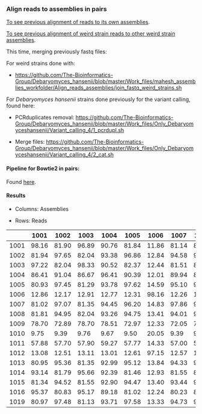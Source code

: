 ### Align reads to assemblies in pairs

[To see previous alignment of reads to its own assemblies](https://github.com/The-Bioinformatics-Group/Debaryomyces_hansenii/tree/master/Work_files/mahesh_assemblies_workfolder/Check_assemblies_map_reads).

[To see previous alignment of weird strain reads to other weird strain assemblies](https://github.com/The-Bioinformatics-Group/Debaryomyces_hansenii/tree/master/Work_files/mahesh_assemblies_workfolder/Check_weird_strains).

This time, merging previously fastq files:

For weird strains done with: 

- https://github.com/The-Bioinformatics-Group/Debaryomyces_hansenii/blob/master/Work_files/mahesh_assemblies_workfolder/Align_reads_assemblies/join_fastq_weird_strains.sh

For *Debaryomyces hansenii* strains done previously for the variant calling, found here:

- PCRduplicates removal: https://github.com/The-Bioinformatics-Group/Debaryomyces_hansenii/blob/master/Work_files/Only_Debaryomyceshansenii/Variant_calling_4/1_pcrdupl.sh

- Merge files: https://github.com/The-Bioinformatics-Group/Debaryomyces_hansenii/blob/master/Work_files/Only_Debaryomyceshansenii/Variant_calling_4/2_cat.sh

#### Pipeline for Bowtie2 in pairs:

Found [here](https://github.com/The-Bioinformatics-Group/Debaryomyces_hansenii/blob/master/Work_files/mahesh_assemblies_workfolder/Align_reads_assemblies/Align_reads_assemblies.sh).


#### Results

- Columns: Assemblies

- Rows: Reads

|    |1001 |1002 |1003 |1004 |1005 |1006 |1007 |1008 |1009 |1010 |1011 |1012 |1013 |1014 |1015 |1016 |1019 |	
|----|-----|-----|-----|-----|-----|-----|-----|-----|-----|-----|-----|-----|-----|-----|-----|-----|-----|
|1001|98.16|81.90|96.89|90.76|81.84|11.86|81.14|83.16|90.45|6.24 |64.80|10.92|83.79|95.40|82.48|97.20|82.27|			
|1002|81.94|97.65|82.04|93.38|96.86|12.84|94.58|95.10|78.21|6.79 |62.61|12.78|96.54|82.51|95.94|82.16|97.36|		
|1003|97.22|82.04|98.33|90.52|82.37|12.44|81.51|83.31|88.87|6.45 |62.63|12.14|83.50|95.99|82.82|97.18|82.56|
|1004|86.41|91.04|86.67|96.41|90.39|12.01|89.94|89.88|82.46|6.61 |62.27|11.78|91.46|87.17|90.24|87.02|91.13|
|1005|80.93|97.45|81.29|93.78|97.62|14.59|95.10|95.68|76.19|7.16 |60.41|13.73|97.01|81.35|96.45|81.31|97.73|
|1006|12.86|12.17|12.91|12.77|12.31|98.16|12.26|12.93|12.24|18.38|11.62|97.77|12.34|12.88|12.96|12.94|12.30|
|1007|81.02|97.07|81.35|94.45|96.20|14.83|97.86|95.90|76.85|6.75 |62.36|13.69|97.22|81.55|96.44|81.51|96.93|
|1008|81.81|94.95|82.04|93.26|94.75|13.41|94.01|97.33|78.34|6.66 |63.68|12.82|96.07|82.13|97.01|82.73|95.02|
|1009|78.70|72.89|78.70|78.51|72.97|12.33|72.05|73.43|91.56|6.57 |76.37|12.31|74.19|79.32|73.60|79.06|73.19|
|1010|9.75 |9.39 |9.76 |9.67 |9.50 |20.05|9.39 |9.92 |7.72 |93.78|7.79 |20.11|9.64 |9.60 |9.74 |10.28|9.57 |
|1011|57.88|57.70|57.90|59.27|57.77|14.33|57.00|58.18|71.38|6.83 |85.94|14.39|58.54|58.07|58.24|58.20|58.02|
|1012|13.08|12.51|13.11|13.01|12.61|97.15|12.57|13.25|12.55|18.88|12.00|97.97|12.64|13.04|13.28|13.19|12.62|
|1013|80.95|95.36|81.35|92.99|95.12|13.84|94.33|95.30|76.04|6.75 |60.52|13.54|98.17|81.12|95.98|82.04|95.47|
|1014|93.14|81.79|95.66|92.39|81.46|12.93|81.55|81.59|91.12|6.19 |63.64|11.83|85.00|97.96|81.70|95.91|82.01|
|1015|81.34|94.52|81.55|92.90|94.47|13.40|93.44|96.76|78.30|6.69 |63.43|12.66|96.60|81.39|97.96|82.84|94.87|
|1016|95.37|80.83|95.17|89.18|81.02|12.24|80.23|82.53|87.45|6.68 |62.06|12.18|82.55|93.91|82.11|98.29|81.18|
|1019|80.97|97.48|81.13|93.71|97.58|13.33|94.73|95.39|76.04|7.19 |58.93|13.32|96.92|81.48|96.38|81.25|98.18|
